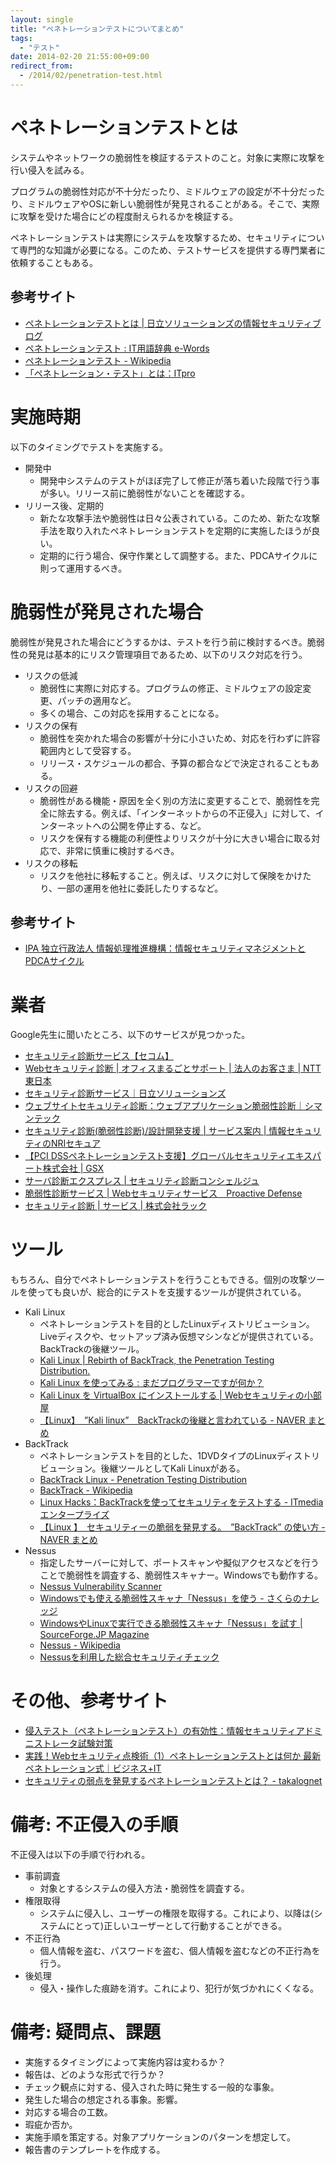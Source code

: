 ```yaml
---
layout: single
title: "ペネトレーションテストについてまとめ"
tags:
  - "テスト"
date: 2014-02-20 21:55:00+09:00
redirect_from:
  - /2014/02/penetration-test.html
---
```


# ペネトレーションテストとは

システムやネットワークの脆弱性を検証するテストのこと。対象に実際に攻撃を行い侵入を試みる。

プログラムの脆弱性対応が不十分だったり、ミドルウェアの設定が不十分だったり、ミドルウェアやOSに新しい脆弱性が発見されることがある。そこで、実際に攻撃を受けた場合にどの程度耐えられるかを検証する。

ペネトレーションテストは実際にシステムを攻撃するため、セキュリティについて専門的な知識が必要になる。このため、テストサービスを提供する専門業者に依頼することもある。

<!-- more -->

## 参考サイト

* [ペネトレーションテストとは \| 日立ソリューションズの情報セキュリティブログ](http://securityblog.jp/words/4661.html)
* [ペネトレーションテスト : IT用語辞典 e-Words](http://sp.e-words.jp/w/E3839AE3838DE38388E383ACE383BCE382B7E383A7E383B3E38386E382B9E38388.html)
* [ペネトレーションテスト - Wikipedia](http://ja.wikipedia.org/wiki/%E3%83%9A%E3%83%8D%E3%83%88%E3%83%AC%E3%83%BC%E3%82%B7%E3%83%A7%E3%83%B3%E3%83%86%E3%82%B9%E3%83%88)
* [「ペネトレーション・テスト」とは：ITpro](http://itpro.nikkeibp.co.jp/word/page/10006229/)

# 実施時期

以下のタイミングでテストを実施する。

* 開発中
    * 開発中システムのテストがほぼ完了して修正が落ち着いた段階で行う事が多い。リリース前に脆弱性がないことを確認する。
* リリース後、定期的
    * 新たな攻撃手法や脆弱性は日々公表されている。このため、新たな攻撃手法を取り入れたペネトレーションテストを定期的に実施したほうが良い。
    * 定期的に行う場合、保守作業として調整する。また、PDCAサイクルに則って運用するべき。

# 脆弱性が発見された場合

脆弱性が発見された場合にどうするかは、テストを行う前に検討するべき。脆弱性の発見は基本的にリスク管理項目であるため、以下のリスク対応を行う。

* リスクの低減
    * 脆弱性に実際に対応する。プログラムの修正、ミドルウェアの設定変更、パッチの適用など。
    * 多くの場合、この対応を採用することになる。
* リスクの保有
    * 脆弱性を突かれた場合の影響が十分に小さいため、対応を行わずに許容範囲内として受容する。
    * リリース・スケジュールの都合、予算の都合などで決定されることもある。
* リスクの回避
    * 脆弱性がある機能・原因を全く別の方法に変更することで、脆弱性を完全に除去する。例えば、「インターネットからの不正侵入」に対して、インターネットへの公開を停止する、など。
    * リスクを保有する機能の利便性よりリスクが十分に大きい場合に取る対応で、非常に慎重に検討するべき。
* リスクの移転
    * リスクを他社に移転すること。例えば、リスクに対して保険をかけたり、一部の運用を他社に委託したりするなど。

## 参考サイト

* [IPA 独立行政法人 情報処理推進機構：情報セキュリティマネジメントとPDCAサイクル](http://www.ipa.go.jp/security/manager/protect/pdca/risk.html)

# 業者

Google先生に聞いたところ、以下のサービスが見つかった。

* [セキュリティ診断サービス【セコム】](http://www.secomtrust.net/service/consulting/shindan.html)
* [Webセキュリティ診断 \| オフィスまるごとサポート \| 法人のお客さま \| NTT東日本](http://www.ntt-east.co.jp/business/solution/marugoto/webshindan/)
* [セキュリティ診断サービス｜日立ソリューションズ](http://www.hitachi-solutions.co.jp/security_assessment/)
* [ウェブサイトセキュリティ診断：ウェブアプリケーション脆弱性診断｜シマンテック](http://www.symantec.com/ja/jp/page.jsp?id=sds-webdiag)
* [セキュリティ診断(脆弱性診断)/設計開発支援 \| サービス案内 \| 情報セキュリティのNRIセキュア](http://www.nri-secure.co.jp/service/assessment/index.html?xadid=ads00054)
* [【PCI DSSペネトレーションテスト支援】グローバルセキュリティエキスパート株式会社 \| GSX](http://www.gsx.co.jp/service/J3_11.html)
* [サーバ診断エクスプレス \| セキュリティ診断コンシェルジュ](http://va.rs.jmc.ne.jp/server/server-express?gclid=CL2j-_bX2rwCFUYAvAodJmcAgw)
* [脆弱性診断サービス \| Webセキュリティサービス　Proactive Defense](http://www.proactivedefense.jp/services/diagnosis/)
* [セキュリティ診断 \| サービス \| 株式会社ラック](http://www.lac.co.jp/service/evaluation/)

# ツール

もちろん、自分でペネトレーションテストを行うこともできる。個別の攻撃ツールを使っても良いが、総合的にテストを支援するツールが提供されている。

* Kali Linux
    * ペネトレーションテストを目的としたLinuxディストリビューション。Liveディスクや、セットアップ済み仮想マシンなどが提供されている。BackTrackの後継ツール。
    * [Kali Linux \| Rebirth of BackTrack, the Penetration Testing Distribution.](http://www.kali.org/)
    * [Kali Linux を使ってみる : まだプログラマーですが何か？](http://dotnsf.blog.jp/archives/378189.html)
    * [Kali Linux を VirtualBox にインストールする \| Webセキュリティの小部屋](http://www.websec-room.com/2014/01/07/1485)
    * [【Linux】　”Kali linux”　BackTrackの後継と言われている - NAVER まとめ](http://matome.naver.jp/odai/2137346166791157401)
* BackTrack
    * ペネトレーションテストを目的とした、1DVDタイプのLinuxディストリビューション。後継ツールとしてKali Linuxがある。
    * [BackTrack Linux - Penetration Testing Distribution](http://www.backtrack-linux.org/)
    * [BackTrack - Wikipedia](http://ja.wikipedia.org/wiki/BackTrack)
    * [Linux Hacks：BackTrackを使ってセキュリティをテストする - ITmedia エンタープライズ](http://www.itmedia.co.jp/enterprise/articles/0806/19/news035.html)
    * [【Linux 】　セキュリティーの脆弱を発見する。　”BackTrack” の使い方 - NAVER まとめ](http://matome.naver.jp/odai/2137113685353331401)
* Nessus
    * 指定したサーバーに対して、ポートスキャンや擬似アクセスなどを行うことで脆弱性を調査する、脆弱性スキャナー。Windowsでも動作する。
    * [Nessus Vulnerability Scanner](http://www.tenable.com/products/nessus)
    * [Windowsでも使える脆弱性スキャナ「Nessus」を使う - さくらのナレッジ](http://knowledge.sakura.ad.jp/tech/356/)
    * [WindowsやLinuxで実行できる脆弱性スキャナ「Nessus」を試す \| SourceForge.JP Magazine](http://sourceforge.jp/magazine/13/06/04/090000)
    * [Nessus - Wikipedia](http://ja.wikipedia.org/wiki/Nessus)
    * [Nessusを利用した総合セキュリティチェック](http://www.bflets.dyndns.org/Security/Nessus.html)

# その他、参考サイト

* [侵入テスト（ペネトレーションテスト）の有効性：情報セキュリティアドミニストレータ試験対策](http://www.sstokkun.net/archives/2005/06/top_1.html)
* [実践！Webセキュリティ点検術（1）ペネトレーションテストとは何か 最新ペネトレーション式｜ビジネス+IT](http://www.sbbit.jp/article/cont1/15565)
* [セキュリティの弱点を発見するペネトレーションテストとは？ - takalognet](http://d.hatena.ne.jp/takalognet/20071017/1192586326)

# 備考: 不正侵入の手順

不正侵入は以下の手順で行われる。

* 事前調査
    * 対象とするシステムの侵入方法・脆弱性を調査する。
* 権限取得
    * システムに侵入し、ユーザーの権限を取得する。これにより、以降は(システムにとって)正しいユーザーとして行動することができる。
* 不正行為
    * 個人情報を盗む、パスワードを盗む、個人情報を盗むなどの不正行為を行う。
* 後処理
    * 侵入・操作した痕跡を消す。これにより、犯行が気づかれにくくなる。

# 備考: 疑問点、課題

* 実施するタイミングによって実施内容は変わるか？
* 報告は、どのような形式で行うか？
* チェック観点に対する、侵入された時に発生する一般的な事象。
* 発生した場合の想定される事象。影響。
* 対応する場合の工数。
* 瑕疵か否か。
* 実施手順を策定する。対象アプリケーションのパターンを想定して。
* 報告書のテンプレートを作成する。
